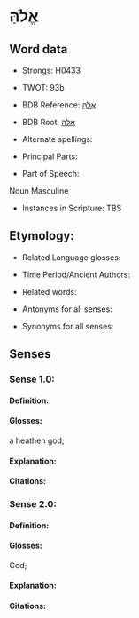 # אֱלֹהַּ

<!-- Status: S2="NeedsEdits" -->
<!-- Lexica used for edits:   -->

## Word data

* Strongs: H0433

* TWOT: 93b

* BDB Reference: [אֱלֹהַּ](rc://en/bdb/dict/a.dl.ac)

* BDB Root: [אלה](rc://en/bdb/dict/a.dl.aa)

* Alternate spellings:

* Principal Parts:

* Part of Speech:

Noun Masculine

* Instances in Scripture: TBS

## Etymology:

* Related Language glosses:

* Time Period/Ancient Authors:

* Related words:

* Antonyms for all senses:

* Synonyms for all senses:

## Senses

### Sense 1.0:

#### Definition:

#### Glosses:

a heathen god; 

#### Explanation:

#### Citations:



### Sense 2.0:

#### Definition:

#### Glosses:

God; 

#### Explanation:

#### Citations:



